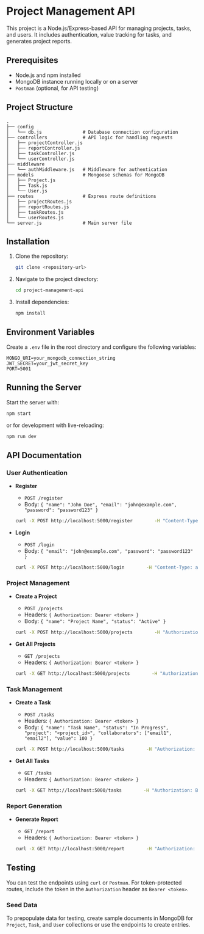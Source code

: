 
# Project Management API

This project is a Node.js/Express-based API for managing projects, tasks, and users. It includes authentication, value tracking for tasks, and generates project reports.

## Prerequisites

- Node.js and npm installed
- MongoDB instance running locally or on a server
- `Postman` (optional, for API testing)

## Project Structure

```
.
├── config
│   └── db.js               # Database connection configuration
├── controllers             # API logic for handling requests
│   ├── projectController.js
│   ├── reportController.js
│   ├── taskController.js
│   └── userController.js
├── middleware
│   └── authMiddleware.js   # Middleware for authentication
├── models                  # Mongoose schemas for MongoDB
│   ├── Project.js
│   ├── Task.js
│   └── User.js
├── routes                  # Express route definitions
│   ├── projectRoutes.js
│   ├── reportRoutes.js
│   ├── taskRoutes.js
│   └── userRoutes.js
└── server.js               # Main server file
```

## Installation

1. Clone the repository:

   ```bash
   git clone <repository-url>
   ```

2. Navigate to the project directory:

   ```bash
   cd project-management-api
   ```

3. Install dependencies:

   ```bash
   npm install
   ```

## Environment Variables

Create a `.env` file in the root directory and configure the following variables:

```plaintext
MONGO_URI=your_mongodb_connection_string
JWT_SECRET=your_jwt_secret_key
PORT=5001
```

## Running the Server

Start the server with:

```bash
npm start
```

or for development with live-reloading:

```bash
npm run dev
```

## API Documentation

### User Authentication

- **Register**
  - `POST /register`
  - Body: `{ "name": "John Doe", "email": "john@example.com", "password": "password123" }`

  ```bash
  curl -X POST http://localhost:5000/register        -H "Content-Type: application/json"        -d '{"name": "John Doe", "email": "john@example.com", "password": "password123"}'
  ```

- **Login**
  - `POST /login`
  - Body: `{ "email": "john@example.com", "password": "password123" }`

  ```bash
  curl -X POST http://localhost:5000/login        -H "Content-Type: application/json"        -d '{"email": "john@example.com", "password": "password123"}'
  ```

### Project Management

- **Create a Project**
  - `POST /projects`
  - Headers: `{ Authorization: Bearer <token> }`
  - Body: `{ "name": "Project Name", "status": "Active" }`

  ```bash
  curl -X POST http://localhost:5000/projects        -H "Authorization: Bearer <token>"        -H "Content-Type: application/json"        -d '{"name": "Project Name", "status": "Active"}'
  ```

- **Get All Projects**
  - `GET /projects`
  - Headers: `{ Authorization: Bearer <token> }`

  ```bash
  curl -X GET http://localhost:5000/projects        -H "Authorization: Bearer <token>"
  ```

### Task Management

- **Create a Task**
  - `POST /tasks`
  - Headers: `{ Authorization: Bearer <token> }`
  - Body: `{ "name": "Task Name", "status": "In Progress", "project": "<project_id>", "collaborators": ["email1", "email2"], "value": 100 }`

  ```bash
  curl -X POST http://localhost:5000/tasks        -H "Authorization: Bearer <token>"        -H "Content-Type: application/json"        -d '{"name": "Task Name", "status": "In Progress", "project": "<project_id>", "collaborators": ["email1@example.com"], "value": 100 }'
  ```

- **Get All Tasks**
  - `GET /tasks`
  - Headers: `{ Authorization: Bearer <token> }`

  ```bash
  curl -X GET http://localhost:5000/tasks        -H "Authorization: Bearer <token>"
  ```

### Report Generation

- **Generate Report**
  - `GET /report`
  - Headers: `{ Authorization: Bearer <token> }`

  ```bash
  curl -X GET http://localhost:5000/report        -H "Authorization: Bearer <token>"
  ```

## Testing

You can test the endpoints using `curl` or `Postman`. For token-protected routes, include the token in the `Authorization` header as `Bearer <token>`.

### Seed Data

To prepopulate data for testing, create sample documents in MongoDB for `Project`, `Task`, and `User` collections or use the endpoints to create entries.
